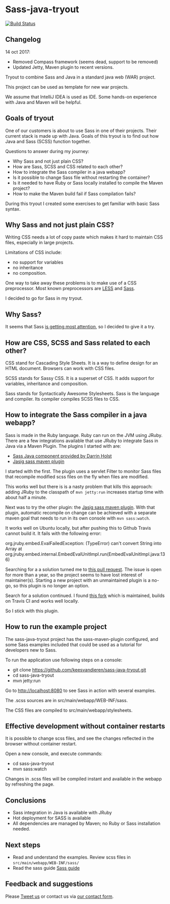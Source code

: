 # Sass-java-tryout

[![Build Status](https://travis-ci.org/squins/sass-java-tryout.png)](https://travis-ci.org/squins/sass-java-tryout)


## Changelog


14 oct 2017:

* Removed Compass framework (seems dead, support to be removed)
* Updated Jetty, Maven plugin to recent versions.

Tryout to combine Sass and Java in a standard java web (WAR) project.

This project can be used as template for new war projects.

We assume that IntelliJ IDEA is used as IDE. Some hands-on experience with Java and Maven will be helpful.

## Goals of tryout

One of our customers is about to use Sass in one of their projects. Their current stack is made up with Java. Goals of this tryout is to find out how Java and Sass (SCSS) function together.

Questions to answer during my journey:

 * Why Sass and not just plain CSS?
 * How are Sass, SCSS and CSS related to each other?
 * How to integrate the Sass compiler in a java webapp?
 * Is it possible to change Sass file without restarting the container?
 * Is it needed to have Ruby or Sass locally installed to compile the Maven project?
 * How to make the Maven build fail if Sass compilation fails?

During this tryout I created some exercises to get familiar with basic Sass syntax.

## Why Sass and not just plain CSS?

Writing CSS needs a lot of copy paste which makes it hard to maintain CSS files, especially in large projects.

Limitations of CSS include:

* no support for variables
* no inheritance
* no composition.

One way to take away these problems is to make use of a CSS preprocessor. Most known preprocessors are [LESS](http://lesscss.org/) and [Sass](http://sass-lang.com/).

I decided to go for Sass in my tryout.

## Why Sass?
It seems that Sass [is getting most attention](http://www.google.nl/trends/explore#q=%2Fm%2F054k6n_%2C%20%2Fm%2F03qlp8&cmpt=q), so I decided to give it a try.

## How are CSS, SCSS and Sass related to each other?
CSS stand for Cascading Style Sheets. It is a way to define design for an HTML document. Browsers can work with CSS files.

SCSS stands for Sassy CSS. It is a superset of CSS. It adds support for variables, inheritance and composition.

Sass stands for Syntactically Awesome Stylesheets. Sass is the language and compiler. Its compiler compiles SCSS files to CSS.

## How to integrate the Sass compiler in a java webapp?

Sass is made in the Ruby language. Ruby can run on the JVM using JRuby. There are a few integrations available that use JRuby to integrate Sass in Java via a Maven Plugin. The plugins I started with are:

* [Sass Java component provided by Darrin Holst](https://github.com/darrinholst/sass-java)
* [Jasig sass maven plugin](https://github.com/Jasig/sass-maven-plugin)

I started with the first. The plugin uses a servlet Filter to monitor Sass files that recompile modified scss files on the fly when files are modified.

This works well but there is is a nasty problem that kills this approach: adding JRuby to the classpath of `mvn jetty:run` increases startup time with about half a minute.

Next was to try the other plugin: the [Jasig sass maven plugin](https://github.com/Jasig/sass-maven-plugin). With that plugin, automatic recompile on change can be achieved with a separate maven goal that needs to run in its own console with `mvn sass:watch`.

It works well on Ubuntu locally, but after pushing this to Github Travis cannot build it. It fails with the following error:

   org.jruby.embed.EvalFailedException: (TypeError) can't convert String into Array
   at org.jruby.embed.internal.EmbedEvalUnitImpl.run(EmbedEvalUnitImpl.java:136)

Searching for a a solution turned me to [this pull request](https://github.com/Jasig/sass-maven-plugin/issues/47). The issue is open for more than a year, so the project seems to have lost interest of maintainer(s). Starting a new project with an unmaintained plugin is a no-go, so this plugin is no longer an option.

Search for a solution continued. I found [this fork](https://github.com/GeoDienstenCentrum/sass-maven-plugin/) which is maintained, builds on Travis CI and works well locally.

So I stick with this plugin.

## How to run the example project
The sass-java-tryout project has the sass-maven-plugin configured, and some Sass examples included that could be used as a tutorial for developers new to Sass.

To run the application use following steps on a console:

* git clone https://github.com/keesvandieren/sass-java-tryout.git
* cd sass-java-tryout
* mvn jetty:run

Go to [http://localhost:8080](http://localhost:8080) to see Sass in action with several examples.

The .scss sources are in src/main/webapp/WEB-INF/sass.

The CSS files are compiled to src/main/webapp/stylesheets.

## Effective development without container restarts
It is possible to change scss files, and see the changes reflected in the browser without container restart.

Open a new console, and execute commands:

* cd sass-java-tryout
* mvn sass:watch

Changes in .scss files will be compiled instant and available in the webapp by refreshing the page.
## Conclusions
* Sass integration in Java is available with JRuby
* Hot deployment for SASS is available
* All dependencies are managed by Maven; no Ruby or Sass installation needed.

## Next steps
* Read and understand the examples. Review scss files in `src/main/webapp/WEB-INF/sass/`
* Read the sass guide [Sass guide](http://Sass-lang.com/guide)

## Feedback and suggestions
Please [Tweet us](https://twitter.com/squinscom) or contact us via [our contact form](http://www.squins.com/contact).
